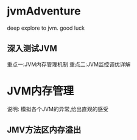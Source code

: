 # jvmAdventure
deep explore to jvm. good luck
## 深入测试JVM
重点一:JVM内存管理机制
重点二:JVM监控调优详解
# JVM内存管理
说明: 模拟各个JVM的异常,给出直观的感受
## JMV方法区内存溢出
